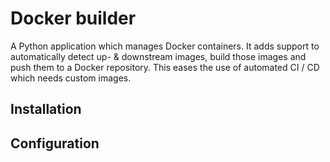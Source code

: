 # Docker builder

A Python application which manages Docker containers. It adds support to automatically detect up- & downstream images,
build those images and push them to a Docker repository. This eases the use of automated CI / CD which needs custom 
images.

## Installation

## Configuration
 